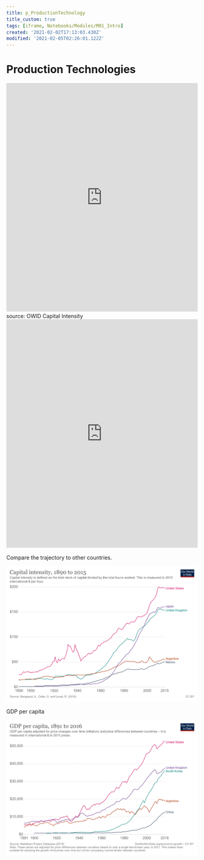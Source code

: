 ```yaml
---
title: p_ProductionTechnology
title_custom: true
tags: [iframe, Notebooks/Modules/M01_Intro]
created: '2021-02-02T17:13:03.430Z'
modified: '2021-02-05T02:26:01.122Z'
---
```


# Production Technologies




<iframe src="https://ourworldindata.org/grapher/capital-intensity?country=~USA" loading="lazy" style="width: 100%; height: 600px; border: 0px none;"></iframe>
source: OWID Capital Intensity 



<iframe src="https://ourworldindata.org/grapher/capital-intensity?country=USA~GBR~JPN~ARG~MEX" loading="lazy" style="width: 100%; height: 600px; border: 0px none;"></iframe>


Compare the trajectory to other countries.

![](../attachments/capital-intensity.png)

GDP per capita

![](../attachments/maddison-data-gdp-per-capita.png)


